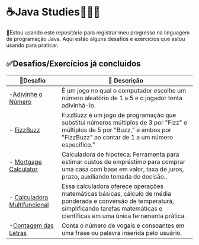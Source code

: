 # ☕Java Studies👩🏻‍💻


 🌟Estou usando este repositório para registrar meu progresso na linguagem de programação Java. Aqui estão alguns desafios e exercícios que estou usando para praticar.




## ✅Desafios/Exercícios já concluidos

| 📍Desafio           | 📝 Descrição                                 | 
|--------------------|-------------------------------------------|
|-[Adivinhe o Número](https://github.com/keniareis/Java-Studies/blob/main/AdivinheNumero/Program.java)|É um jogo no qual o computador escolhe um número aleatório de 1 a 5 e o jogador tenta adivinhá-lo.|
|- [FizzBuzz](https://github.com/keniareis/Java-Studies/blob/main/SimpleFizzBuzz.java)|FizzBuzz é um jogo de programação que substitui números múltiplos de 3 por "Fizz" e múltiplos de 5 por "Buzz," e ambos por "FizzBuzz" ao contar de 1 a um número específico."|
|- [Mortgage Calculator](https://github.com/keniareis/Java-Studies/blob/main/Mortgage_Calculator.java)|Calculadora de hipoteca: Ferramenta para estimar custos de empréstimo para comprar uma casa com base em valor, taxa de juros, prazo, auxiliando tomada de decisão..|
|- [Calculadora Multifuncional](https://github.com/keniareis/Java-Studies/blob/main/Calculadora.java)|Essa calculadora oferece operações matemáticas básicas, cálculo de média ponderada e conversão de temperatura, simplificando tarefas matemáticas e científicas em uma única ferramenta prática.|
|-[Contagem das Letras](https://github.com/keniareis/Java-Studies/blob/main/Letras.java)|Conta o número de vogais e consoantes em uma frase ou palavra inserida pelo usuário.|




